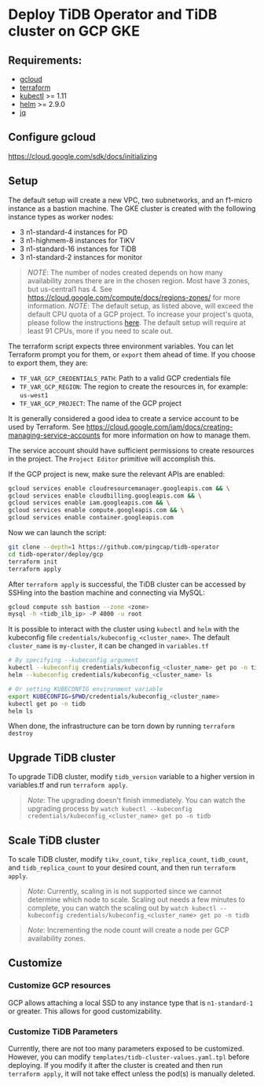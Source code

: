 # Deploy TiDB Operator and TiDB cluster on GCP GKE

## Requirements:
* [gcloud](https://cloud.google.com/sdk/install)
* [terraform](https://www.terraform.io/downloads.html)
* [kubectl](https://kubernetes.io/docs/tasks/tools/install-kubectl/#install-kubectl) >= 1.11
* [helm](https://github.com/helm/helm/blob/master/docs/install.md#installing-the-helm-client) >= 2.9.0
* [jq](https://stedolan.github.io/jq/download/)

## Configure gcloud

https://cloud.google.com/sdk/docs/initializing

## Setup

The default setup will create a new VPC, two subnetworks, and an f1-micro instance as a bastion machine. The GKE cluster is created with the following instance types as worker nodes:

* 3 n1-standard-4 instances for PD
* 3 n1-highmem-8 instances for TiKV
* 3 n1-standard-16 instances for TiDB
* 3 n1-standard-2 instances for monitor

> *NOTE*: The number of nodes created depends on how many availability zones there are in the chosen region. Most have 3 zones, but us-central1 has 4. See https://cloud.google.com/compute/docs/regions-zones/ for more information.
> *NOTE*: The default setup, as listed above, will exceed the default CPU quota of a GCP project. To increase your project's quota, please follow the instructions [here](https://cloud.google.com/compute/quotas). The default setup will require at least 91 CPUs, more if you need to scale out.

The terraform script expects three environment variables. You can let Terraform prompt you for them, or `export` them ahead of time. If you choose to export them, they are:

* `TF_VAR_GCP_CREDENTIALS_PATH`: Path to a valid GCP credentials file
* `TF_VAR_GCP_REGION`: The region to create the resources in, for example: `us-west1`
* `TF_VAR_GCP_PROJECT`: The name of the GCP project

It is generally considered a good idea to create a service account to be used by Terraform. See https://cloud.google.com/iam/docs/creating-managing-service-accounts for more information on how to manage them.

The service account should have sufficient permissions to create resources in the project. The `Project Editor` primitive will accomplish this.

If the GCP project is new, make sure the relevant APIs are enabled:

```bash
gcloud services enable cloudresourcemanager.googleapis.com && \
gcloud services enable cloudbilling.googleapis.com && \
gcloud services enable iam.googleapis.com && \
gcloud services enable compute.googleapis.com && \
gcloud services enable container.googleapis.com
```

Now we can launch the script:

```bash
git clone --depth=1 https://github.com/pingcap/tidb-operator
cd tidb-operator/deploy/gcp
terraform init
terraform apply
```

After `terraform apply` is successful, the TiDB cluster can be accessed by SSHing into the bastion machine and connecting via MySQL:
```bash
gcloud compute ssh bastion --zone <zone>
mysql -h <tidb_ilb_ip> -P 4000 -u root
```

It is possible to interact with the cluster using `kubectl` and `helm` with the kubeconfig file `credentials/kubeconfig_<cluster_name>`. The default `cluster_name` is `my-cluster`, it can be changed in `variables.tf`
```bash
# By specifying --kubeconfig argument
kubectl --kubeconfig credentials/kubeconfig_<cluster_name> get po -n tidb
helm --kubeconfig credentials/kubeconfig_<cluster_name> ls

# Or setting KUBECONFIG environment variable
export KUBECONFIG=$PWD/credentials/kubeconfig_<cluster_name>
kubectl get po -n tidb
helm ls
```

When done, the infrastructure can be torn down by running `terraform destroy`


## Upgrade TiDB cluster

To upgrade TiDB cluster, modify `tidb_version` variable to a higher version in variables.tf and run `terraform apply`.

> *Note*: The upgrading doesn't finish immediately. You can watch the upgrading process by `watch kubectl --kubeconfig credentials/kubeconfig_<cluster_name> get po -n tidb`

## Scale TiDB cluster

To scale TiDB cluster, modify `tikv_count`, `tikv_replica_count`, `tidb_count`, and `tidb_replica_count` to your desired count, and then run `terraform apply`.

> *Note*: Currently, scaling in is not supported since we cannot determine which node to scale. Scaling out needs a few minutes to complete, you can watch the scaling out by `watch kubectl --kubeconfig credentials/kubeconfig_<cluster_name> get po -n tidb`

> *Note*: Incrementing the node count will create a node per GCP availability zones.

## Customize

### Customize GCP resources

GCP allows attaching a local SSD to any instance type that is `n1-standard-1` or greater. This allows for good customizability.

### Customize TiDB Parameters

Currently, there are not too many parameters exposed to be customized. However, you can modify `templates/tidb-cluster-values.yaml.tpl` before deploying. If you modify it after the cluster is created and then run `terraform apply`, it will not take effect unless the pod(s) is manually deleted.